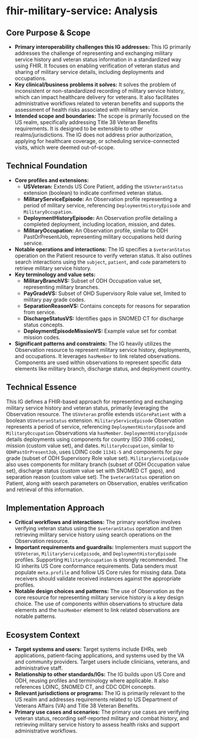 # fhir-military-service: Analysis

## Core Purpose & Scope
- **Primary interoperability challenges this IG addresses:** This IG primarily addresses the challenge of representing and exchanging military service history and veteran status information in a standardized way using FHIR. It focuses on enabling verification of veteran status and sharing of military service details, including deployments and occupations.
- **Key clinical/business problems it solves:** It solves the problem of inconsistent or non-standardized recording of military service history, which can impact healthcare delivery for veterans. It also facilitates administrative workflows related to veteran benefits and supports the assessment of health risks associated with military service.
- **Intended scope and boundaries:** The scope is primarily focused on the US realm, specifically addressing Title 38 Veteran Benefits requirements. It is designed to be extensible to other realms/jurisdictions. The IG does not address prior authorization, applying for healthcare coverage, or scheduling service-connected visits, which were deemed out-of-scope.

## Technical Foundation
- **Core profiles and extensions:**
    - **USVeteran:** Extends US Core Patient, adding the `USVeteranStatus` extension (boolean) to indicate confirmed veteran status.
    - **MilitaryServiceEpisode:** An Observation profile representing a period of military service, referencing `DeploymentHistoryEpisode` and `MilitaryOccupation`.
    - **DeploymentHistoryEpisode:** An Observation profile detailing a completed deployment, including location, mission, and dates.
    - **MilitaryOccupation:** An Observation profile, similar to ODH PastOrPresentJob, representing military occupations held during service.
- **Notable operations and interactions:** The IG specifies a `$veteranStatus` operation on the Patient resource to verify veteran status. It also outlines search interactions using the `subject`, `patient`, and `code` parameters to retrieve military service history.
- **Key terminology and value sets:**
    - **MilitaryBranchVS:** Subset of ODH Occupation value set, representing military branches.
    - **PayGradeVS:** Subset of OHD Supervisory Role value set, limited to military pay grade codes.
    - **SeparationReasonVS:** Contains concepts for reasons for separation from service.
    - **DischargeStatusVS:** Identifies gaps in SNOMED CT for discharge status concepts.
    - **DeploymentEpisodeMissionVS:** Example value set for combat mission codes.
- **Significant patterns and constraints:** The IG heavily utilizes the Observation resource to represent military service history, deployments, and occupations. It leverages `hasMember` to link related observations. Components are used within observations to represent specific data elements like military branch, discharge status, and deployment country.

## Technical Essence
This IG defines a FHIR-based approach for representing and exchanging military service history and veteran status, primarily leveraging the Observation resource. The `USVeteran` profile extends `USCorePatient` with a boolean `USVeteranStatus` extension. `MilitaryServiceEpisode` Observation represents a period of service, referencing `DeploymentHistoryEpisode` and `MilitaryOccupation` Observations via `hasMember`. `DeploymentHistoryEpisode` details deployments using components for country (ISO 3166 codes), mission (custom value set), and dates. `MilitaryOccupation`, similar to `ODHPastOrPresentJob`, uses LOINC code `11341-5` and components for pay grade (subset of ODH Supervisory Role value set). `MilitaryServiceEpisode` also uses components for military branch (subset of ODH Occupation value set), discharge status (custom value set with SNOMED CT gaps), and separation reason (custom value set). The `$veteranStatus` operation on Patient, along with search parameters on Observation, enables verification and retrieval of this information.

## Implementation Approach
- **Critical workflows and interactions:** The primary workflow involves verifying veteran status using the `$veteranStatus` operation and then retrieving military service history using search operations on the Observation resource.
- **Important requirements and guardrails:** Implementers must support the `USVeteran`, `MilitaryServiceEpisode`, and `DeploymentHistoryEpisode` profiles. Supporting `MilitaryOccupation` is strongly recommended. The IG inherits US Core conformance requirements. Data senders must populate `meta.profile` and follow US Core rules for missing data. Data receivers should validate received instances against the appropriate profiles.
- **Notable design choices and patterns:** The use of Observation as the core resource for representing military service history is a key design choice. The use of components within observations to structure data elements and the `hasMember` element to link related observations are notable patterns.

## Ecosystem Context
- **Target systems and users:** Target systems include EHRs, web applications, patient-facing applications, and systems used by the VA and community providers. Target users include clinicians, veterans, and administrative staff.
- **Relationship to other standards/IGs:** The IG builds upon US Core and ODH, reusing profiles and terminology where applicable. It also references LOINC, SNOMED CT, and CDC ODH concepts.
- **Relevant jurisdictions or programs:** The IG is primarily relevant to the US realm and addresses requirements related to US Department of Veterans Affairs (VA) and Title 38 Veteran Benefits.
- **Primary use cases and scenarios:** The primary use cases are verifying veteran status, recording self-reported military and combat history, and retrieving military service history to assess health risks and support administrative workflows.
